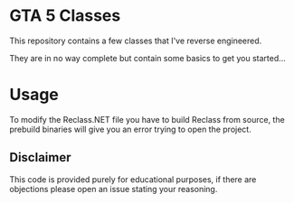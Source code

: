 # GTA 5 Classes

This repository contains a few classes that I've reverse engineered.

They are in no way complete but contain some basics to get you started...

# Usage

To modify the Reclass.NET file you have to build Reclass from source, the prebuild binaries will give you an error trying to open the project.

## Disclaimer

This code is provided purely for educational purposes, if there are objections please open an issue stating your reasoning.
